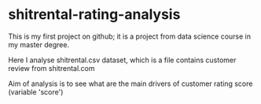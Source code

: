 # shitrental-rating-analysis
This is my first project on github; it is a project from data science course in my master degree.

Here I analyse shitrental.csv dataset, which is a file contains customer review from shitrental.com

Aim of analysis is to see what are the main drivers of customer rating score (variable 'score')
